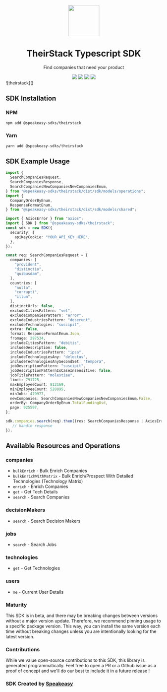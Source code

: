 <div align="center">
    <img src="https://user-images.githubusercontent.com/6267663/232495609-4762ddf8-5ed3-494d-a3ec-81d4ecd84c0b.svg" width="100">
    <h1>TheirStack Typescript SDK</h1>
   <p>Find companies that need your product</p>
   <a href="https://api.theirstack.com/"><img src="https://img.shields.io/static/v1?label=Docs&message=API Ref&color=000&style=for-the-badge" /></a>
   <a href="https://github.com/speakeasy-sdks/theirstack-ts/actions"><img src="https://img.shields.io/github/actions/workflow/status/speakeasy-sdks/theirstack-ts/speakeasy_sdk_generation.yml?style=for-the-badge" /></a>
  <a href="https://opensource.org/licenses/MIT"><img src="https://img.shields.io/badge/License-MIT-blue.svg?style=for-the-badge" /></a>
  <a href="https://github.com/speakeasy-sdks/theirstack-ts/releases"><img src="https://img.shields.io/github/v/release/speakeasy-sdks/theirstack-ts?sort=semver&style=for-the-badge" /></a>
</div>
![theirstack]()

<!-- Start SDK Installation -->
## SDK Installation

### NPM

```bash
npm add @speakeasy-sdks/theirstack
```

### Yarn

```bash
yarn add @speakeasy-sdks/theirstack
```
<!-- End SDK Installation -->

## SDK Example Usage
<!-- Start SDK Example Usage -->
```typescript
import {
  SearchCompaniesRequest,
  SearchCompaniesResponse,
  SearchCompaniesNewCompaniesNewCompaniesEnum,
} from "@speakeasy-sdks/theirstack/dist/sdk/models/operations";
import {
  CompanyOrderByEnum,
  ResponseFormatEnum,
} from "@speakeasy-sdks/theirstack/dist/sdk/models/shared";

import { AxiosError } from "axios";
import { SDK } from "@speakeasy-sdks/theirstack";
const sdk = new SDK({
  security: {
    apiKeyCookie: "YOUR_API_KEY_HERE",
  },
});

const req: SearchCompaniesRequest = {
  companies: [
    "provident",
    "distinctio",
    "quibusdam",
  ],
  countries: [
    "nulla",
    "corrupti",
    "illum",
  ],
  distinctUrls: false,
  excludeCitiesPattern: "vel",
  excludeCompaniesPattern: "error",
  excludeIndustriesPattern: "deserunt",
  excludeTechnologies: "suscipit",
  extra: false,
  format: ResponseFormatEnum.Json,
  fromage: 297534,
  includeCitiesPattern: "debitis",
  includeDescription: false,
  includeIndustriesPattern: "ipsa",
  includeTechnologiesAny: "delectus",
  includeTechnologiesAnySecondSet: "tempora",
  jobDescriptionPattern: "suscipit",
  jobDescriptionPatternIsCaseInsensitive: false,
  jobTitlePattern: "molestiae",
  limit: 791725,
  maxEmployeeCount: 812169,
  minEmployeeCount: 528895,
  minJobs: 479977,
  newCompanies: SearchCompaniesNewCompaniesNewCompaniesEnum.False,
  orderBy: CompanyOrderByEnum.TotalFundingUsd,
  page: 925597,
};

sdk.companies.search(req).then((res: SearchCompaniesResponse | AxiosError) => {
   // handle response
});
```
<!-- End SDK Example Usage -->

<!-- Start SDK Available Operations -->
## Available Resources and Operations


### companies

* `bulkEnrich` - Bulk Enrich Companies
* `bulkEnrichWithMatrix` - Bulk Enrich/Prospect With Detailed Technologies (Technology Matrix)
* `enrich` - Enrich Companies
* `get` - Get Tech Details
* `search` - Search Companies

### decisionMakers

* `search` - Search Decision Makers

### jobs

* `search` - Search Jobs

### technologies

* `get` - Get Technologies

### users

* `me` - Current User Details
<!-- End SDK Available Operations -->

### Maturity

This SDK is in beta, and there may be breaking changes between versions without a major version update. Therefore, we recommend pinning usage
to a specific package version. This way, you can install the same version each time without breaking changes unless you are intentionally
looking for the latest version.

### Contributions

While we value open-source contributions to this SDK, this library is generated programmatically.
Feel free to open a PR or a Github issue as a proof of concept and we'll do our best to include it in a future release !

### SDK Created by [Speakeasy](https://docs.speakeasyapi.dev/docs/using-speakeasy/client-sdks)

